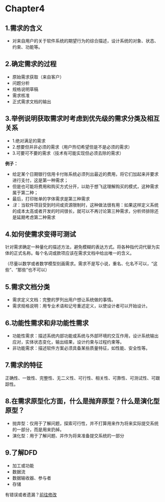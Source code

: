 # Chapter4

## 1.需求的含义

- 对来自用户的关于软件系统的期望行为的综合描述，设计系统的对象、状态、约束、功能等。

## 2.确定需求的过程

- 原始需求获取（来自客户）
- 问题分析
- 规格说明草稿
- 需求核准
- 正式需求文档的输出

## 3.举例说明获取需求时考虑到优先级的需求分类及相互关系

- 1.绝对满足的需求
- 2.想要但并非必须的需求（用户热切希望但是不是必须的需求）
- 3.可要可不要的需求（技术有可能实现但必须去除的需求）

**例子：**

- 给定某个日期银行信用卡付账系统必须列出最近的费用，将它们加起来并要求进行支付，这是第一种需求；
- 但是也可能将费用和购买方式分开，以助于想飞这理解购买的模式，这种需求属于第二种；
- 最后，打印账单的字体需求是第三种需求
- *注*：当软件项目受到时间或资源限制时，这种做法很有用：如果这样定义系统的成本太高或者开发的时间很长，就可以不再讨论第三种需求，分析师排除还是延期考虑第二种需求

## 4.如何使需求变得可测试

针对需求确定一种量化的描述方法，避免模糊的表达方式。将各种指代词代替为实体的正式名称。每个名词或款项应该在需求文档中给出唯一的含义。

（尽量以数学或者数学模型刻画需求。需求不是写小说，重名、化名不可以，“这些”、“那些”也不可以）

## 5.需求文档分类

- 需求定义文档：完整的罗列出用户想让系统做的事情。
- 需求规格说明：用专业术语和记号重述定义，以使设计者可以开始设计。

## 6.功能性需求和非功能性需求

- 功能性需求：描述系统内部功能或系统与外部环境的交互作用，设计系统输出应对，实体状态变化，输出结果，设计约束与过程约束等。
- 非功能需求：描述软件方案必须具备某些质量特征，如性能、安全性等。

## 7.需求的特征

正确性、一致性、完整性、无二义性、可行性、相关性、可靠性、可测试性、可跟踪性。

## 8.在需求原型化方面，什么是抛弃原型？什么是演化型原型？

- 抛弃型：仅用于了解问题，探索可行性，并不打算用来作为将来实际提交系统的一部分，而是用来扔掉。
- 演化型：用于了解问题、并作为将来准备提交系统的一部分

## 9.了解DFD

- 加工或功能
- 数据流
- 数据输收器、参与者
-  存储

有错误或者遗漏？[前往修改](https://github.com/YangDejie/SE/edit/master/chapter4.md)
